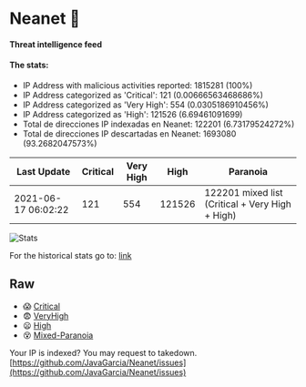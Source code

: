 # Neanet :hocho:
#### Threat intelligence feed
#### The stats:

- IP Address with malicious activities reported: 1815281 (100%)
- IP Address categorized as 'Critical':  121 (0.00666563468686%)
- IP Address categorized as 'Very High':  554 (0.0305186910456%)
- IP Address categorized as 'High':  121526 (6.69461091699)
- Total de direcciones IP indexadas en Neanet:  122201 (6.73179524272%)
- Total de direcciones IP descartadas en Neanet:  1693080 (93.2682047573%)

| Last Update | Critical | Very High | High | Paranoia |
| --- | --- | --- | --- | --- |
| 2021-06-17 06:02:22 | 121 | 554 | 121526 | 122201 mixed list (Critical + Very High + High)|

![Stats](https://docs.google.com/spreadsheets/d/e/2PACX-1vSnaNMIXVabIpDJjufMlzH7poXnshF3mgd8Is1g9ytUEzVsP5my4Trn8f-xkoLLQ38xpL3HtmUexLo6/pubchart?oid=501124687&format=image)

For the historical stats go to: [link](/stats.csv)
## Raw
- :scream: [Critical](https://raw.githubusercontent.com/JavaGarcia/Neanet/master/blacklists/neanet_critical.txt)
- :fearful: [VeryHigh](https://raw.githubusercontent.com/JavaGarcia/Neanet/master/blacklists/neanet_veryHigh.txtt)
- :frowning: [High](https://raw.githubusercontent.com/JavaGarcia/Neanet/master/blacklists/neanet_high.txt)
- :dizzy_face: [Mixed-Paranoia](https://raw.githubusercontent.com/JavaGarcia/Neanet/master/blacklists/neanet_all.txt)


Your IP is indexed? You may request to takedown. [https://github.com/JavaGarcia/Neanet/issues](https://github.com/JavaGarcia/Neanet/issues)
























































































































































































































































































































































































































































































































































































































































































































































































































































































































































































































































































































































































































































































































































































































































































































































































































































































































































































































































































































































































































































































































































































































































































































































































































































































































































































































































































































































































































































































































































































































































































































































































































































































































































































































































































































































































































































































































































































































































































































































































































































































































































































































































































































































































































































































































































































































































































































































































































































































































































































































































































































































































































































































































































































































































































































































































































































































































































































































































































































































































































































































































































































































































































































































































































































































































































































































































































































































































































































































































































































































































































































































































































































